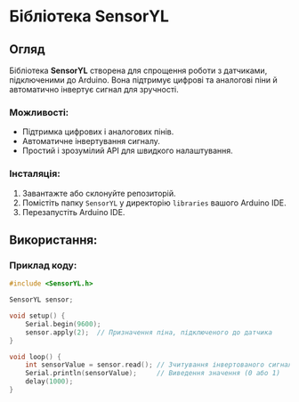 # Бібліотека SensorYL

## Огляд

Бібліотека **SensorYL** створена для спрощення роботи з датчиками, підключеними до Arduino. Вона підтримує цифрові та аналогові піни й автоматично інвертує сигнал для зручності.

### Можливості:
- Підтримка цифрових і аналогових пінів.
- Автоматичне інвертування сигналу.
- Простий і зрозумілий API для швидкого налаштування.

### Інсталяція:
1. Завантажте або склонуйте репозиторій.
2. Помістіть папку `SensorYL` у директорію `libraries` вашого Arduino IDE.
3. Перезапустіть Arduino IDE.

## Використання:

### Приклад коду:
```cpp
#include <SensorYL.h>

SensorYL sensor;

void setup() {
    Serial.begin(9600);
    sensor.apply(2);  // Призначення піна, підключеного до датчика
}

void loop() {
    int sensorValue = sensor.read(); // Зчитування інвертованого сигналу з датчика
    Serial.println(sensorValue);     // Виведення значення (0 або 1)
    delay(1000);
}
